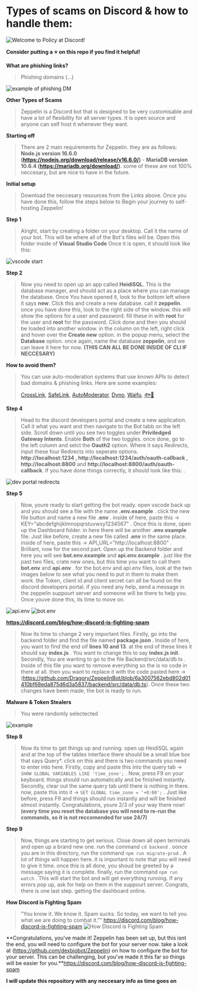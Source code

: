 # Types of scams on Discord & how to handle them:
![Welcome to Policy at Discord!](https://images-ext-1.discordapp.net/external/wnhco0Jxc5iC7JHdZlW3ejzK-tn6EY19fejXMgTMyn4/https/miro.medium.com/max/1200/0%2AkF2QnaoPP31T5pxj?width=480&height=192)

**Consider putting a ⭐️ on this repo if you find it helpful!**

**What are phishing links?**

> Phishing domains (...)

![example of phishing DM](https://i.imgur.com/zS2EPAU.png?width=480&height=192)

**Other Types of Scams**

> Zeppelin is a Discord bot that is designed to be very customisable and have a lot of flexibility for all server types. It is open source and anyone can self host it whenever they want.

**Starting off**

> There are 2 main requirements for Zeppelin. they are as follows: **Node.js version 16.6.0 (https://nodejs.org/download/release/v16.6.0/)** - **MariaDB version 10.6.4 (https://mariadb.org/download/)**. some of these are not 100% neccesary, but are nice to have in the future.

**Initial setup**

> Download the neccesary resources from the Links above. Once you have done this, follow the steps below to Begin your journey to self-hosting Zeppelin!

**Step 1**

> Alright, start by creating a folder on your desktop. Call it the name of your bot. This will be where all of the Bot's files will be. Open this folder inside of **Visual Studio Code** Once it is open, it should look like this:

![vscode start](assets/image1.PNG)

**Step 2**

> Now you need to open up an app called **HeidiSQL**. This is the database manager, and should act as a place where you can manage the database. Once You have opened it, look to the bottom left where it says **new**. Click this and create a new database. call it **zeppelin**. once you have done this, look to the right side of the window. this will show the options for a user and password. fill these in with **root** for the user and **root** for the password. Click done and then you should be loaded into another window. in the column on the left, right click and hover over the **Create new** option. in the popup menu, select the **Database** option. once again, name the database **zeppelin**, and we can leave it here for now. **(THIS CAN ALL BE DONE INSIDE OF CLI IF NECCESARY)**

**How to avoid them?**

> You can use auto-moderation systems that use known APIs to detect bad domains & phishing links. Here are some examples:
> 
> [CrossLink](https://discord.com/oauth2/authorize?client_id=742711687777484871&permissions=103348038854&scope=bot%20applications.commands), [SafeLink](https://discord.com/oauth2/authorize?client_id=819742627032596480&permissions=268725318&scope=bot+applications.commands), [AutoModerator](https://discord.com/oauth2/authorize?client_id=847081327950168104&permissions=83968&scope=applications.commands%20bot), [Dyno](discord.com/oauth2/authorize?client_id=161660517914509312&scope=bot%20identify%20guilds%20applications.commands&response_type=code&permissions=2134207679), [Waifu](https://discord.com/oauth2/authorize?client_id=434556304661544960&scope=bot+applications.commands&permissions=403041526), [🐟🐠](https://discord.com/oauth2/authorize?client_id=892420397570592768&scope=bot%20applications.commands&permissions=268446726)


**Step 4**

> Head to the discord developers portal and create a new application. Call it what you want and then navigate to the Bot tabb on the left side. Scroll down until you see two toggles under **Priviledged Gateway Intents**. Enable **Both** of the two toggles. once done, go to the left column and selct the **Oauth2** option. Where it says Redirects, input these four Redirects into seperate options. **http://localhost:1234 , http://localhost:1234/auth/oauth-callback , http://localhost:8800** and **http://localhost:8800/auth/oauth-callback**. If you have done things correctly, it should look like this: .

![dev portal redirects](assets/image2.PNG)

**Step 5**

> Now, youre ready to start getting the bot ready. open vscode back up and you should see a file with the name **.env.example** . click the new file button and name a new file **.env** . inside of here, paste this -> KEY="abcdefghijklmnopqrstuvwxy1234567" . Once this is done, open up the Dashboard folder. in here there will be another **.env.example** file. Just like before, create a new file called **.env** in the same place. inside of here, paste this -> API_URL="http://localhost:8800" . Brilliant, now for the second part. Open up the Backend folder and here you will see **bot.env.example** and **api.env.example** . just like the past two files, crate new ones, but this time you want to call them **bot.env** and **api.env** . for the bot.env and api.env files, look at the two images below to see what you need to put in them to make them work. the Token, client id and client secret can all be found on the discord developers portal. if you need any help, send a message in the zeppelin suppourt server and someone will be there to help you. Once youve done this, its time to move on.

![api.env](assets/image3.PNG)
![bot.env](assets/image4.PNG)

**https://discord.com/blog/how-discord-is-fighting-spam**

> Now its time to change 2 very important files. Firstly, go into the backend folder and find the file named **package.json** . Inside of here, you want to find the end oif **lines 10 and 13**. at the end of these lines it should say **index.js** . You want to change this to say **index.js init**. Secondly, You are wanting to go to the file Backend/src/data/db.ts . Inside of this file you want to remove everything so the is no code in there at all. then you want to replace it with the code pasted here -> (https://github.com/Dragory/ZeppelinBot/blob/6a3007562ebd802d01410bf68eda875d6d3a5837/backend/src/data/db.ts). Once these two changes have been made, the bot is ready to run.

**Malware & Token Stealers**

> You were randomly selectected
> 
![example](https://i.imgur.com/L9dl5Y1.png)


**Step 8**

> Now its time to get things up and running. open up HeidiSQL again and at the top of the tables interface there should be a small blue box that says Query*. click on this and there is two commands you need to enter into here. Firstly, copy and paste this into the query tab -> ```SHOW GLOBAL VARIABLES LIKE 'time_zone';``` . Now, press F9 on your keyboard. things should run automatically and be finished instantly. Secondly, clear out the same query tab until there is nothing in there. now, paste this into it -> ```SET GLOBAL time_zone = '+0:00';``` . Just like before, press F9 and things should run instantly and will be finished almost instantly. Congratulations, youre 2/3 of your way there now! **(every time you reset the database you will need to re-run the commands, so it is not reccomended for use 24/7)**

**Step 9**

> Now, things are starting to get serious. Close down all open terminals and open up a brand new one. run the command ```cd backend``` . oonce you are in this directory, run the command ```npm run migrate-prod``` . A lot of things will happen here. it is important to note that you will need to give it time. once this is all done, you shoud be greeted by a message saying it is complete. finally, run the command ```npm run watch``` . This will start the bot and will get everything running. If any errors pop up, ask for help on them in the suppourt server. Congrats, there is one last step. getting the dashboard online.

**How Discord is Fighting Spam**
> ”You know it. We know it. Spam sucks. So today, we want to tell you what we are doing to combat it.””
https://discord.com/blog/how-discord-is-fighting-spam
![How Discord is Fighting Spam](https://images-ext-2.discordapp.net/external/MJqE8I4deOWknsrajka6-BsdPFb6mvK9zsHvUms_ApQ/https/assets-global.website-files.com/5f9072399b2640f14d6a2bf4/618db6b2cf98f2d9aa324a53_image5.png?width=960&height=384)

**Congratulations, you've made it! Zeppelin has been set up, but this isnt the end, you will need to configure the bot for your server now. take a look at (https://github.com/dexbiobot/Zeppelin) on how to configure the bot for your server. This can be challenging, but you've made it this far so things will be easier for you.**https://discord.com/blog/how-discord-is-fighting-spam

**I will update this repository with any neccesary info as time goes on**
